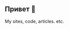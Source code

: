 ## Привет 👋

<!--
**ophilon/ophilon** is a ✨ _special_ ✨ repository because its `README.md` (this file) appears on your GitHub profile -->

My sites, code, articles. etc.
